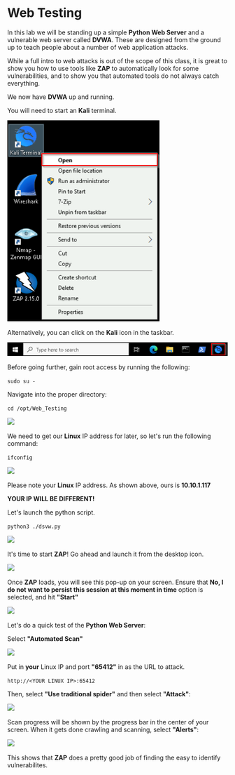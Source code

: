 # Web Testing

In this lab we will be standing up a simple **Python Web Server** and a vulnerable web server called **DVWA**.  These are designed from the ground up to teach people about a number of web application attacks.

While a full intro to web attacks is out of the scope of this class, it is great to show you how to use tools like **ZAP** to automatically look for some vulnerabilities, and to show you that automated tools do not always catch everything.

We now have **DVWA** up and running.

You will need to start an **Kali** terminal.

![](attachments/OpeningKaliInstance.png)

Alternatively, you can click on the **Kali** icon in the taskbar.

![](attachments/TaskbarKaliIcon.png)

Before going further, gain root access by running the following:

```sudo su -```

Navigate into the proper directory:

```cd /opt/Web_Testing```

![](attachments/navtodirectory.png)

We need to get our **Linux** IP address for later, so let's run the following command:

```ifconfig```

![](attachments/ifconfig.png)

Please note your **Linux** IP address. As shown above, ours is **10.10.1.117**

**YOUR IP WILL BE DIFFERENT!**

Let's launch the python script.

```python3 ./dsvw.py```

![](attachments/pythonscriptran.png)

It's time to start **ZAP**! Go ahead and launch it from the desktop icon.

![](attachments/OpeningZAP.png)

Once **ZAP** loads, you will see this pop-up on your screen. Ensure that **No, I do not want to persist this session at this moment in time** option is selected, and hit **"Start"**

![](attachments/nopersist.png)

Let's do a quick test of the **Python Web Server**:

Select **"Automated Scan"**

![](attachments//automatedscanselect.png)

Put in **your** Linux IP and port **"65412"** in as the URL to attack.

```http://<YOUR LINUX IP>:65412```

Then, select **"Use traditional spider"** and then select **"Attack"**:

![](attachments/AutomatedScanSetup.png)

Scan progress will be shown by the progress bar in the center of your screen.
When it gets done crawling and scanning, select **"Alerts"**:

![](attachments/Alerts.png)

This shows that **ZAP** does a pretty good job of finding the easy to identify vulnerabilites.

<!--


REMOVED PER JOHNS REQUEST


#OPTIONAL DVWA LAB!

Let’s get started by opening a Terminal as Administrator

![](attachments/Clipboard_2020-06-12-10-36-44.png)

When you get the User Account Control Prompt, select Yes.

PS C:\Users\adhd> `docker run --rm -it -p 80:80 vulnerables/web-dvwa`

![](attachments/Clipboard_2020-06-16-13-29-31.png)

In another Command Prompt window run ipconfig and record your IP address.  Remember, your IP address may be different from mine.

C:\Users\adhd>`ipconfig`


![](attachments/Clipboard_2020-06-16-13-29-46.png)
Now, let's start Chrome and play with DVWA. Please note that our class has a track record of DoSSing the Docker download for this section.  I recomend doing this after class when less than 100 people are hitting it at the same time.

![](attachments/Clipboard_2020-06-16-13-31-13.png)

When your browser runs, it usually connects to the Internet directly.  In this lab, however, we need it to connect to a local proxy (ZAP) to intercept and attack the web traffic.  To do this, we need to configure Chrome to use ZAP as the proxy.

Now, lets configure the proxy:

![](attachments/Clipboard_2020-06-16-13-32-34.png)



 Now, we will need to surf to your IP address.  You recorded it above with the ipconfig command. Simply put http://<YOUR_IP> into the browser.

You will get an error.  This is normal.  This is because the traffic is being intercepted by a proxy.  Normally, this would be very, very bad.   However, in this lab, we are proxying the traffic to test the app.  Go ahead and select Advanced:

![](attachments/Clipboard_2020-06-16-13-33-08.png)
Then, select Proceed.

![](attachments/Clipboard_2020-06-16-13-33-19.png)

The credentials are admin:password

Please log in.

For the first run, you will need to configure the database. 

Please select Create / Reset Database

![](attachments/Clipboard_2020-06-16-13-34-28.png)

Now, log back in

IF you go back to ZAP you will see that it is capturing the site data.  We could do this manually.  Simply clicking every page.  But, that would take a long time.  We can have ZAP do this for us automatically.  This is called crawling or spidering a website.

Now, from ZAP lets spider the app:

![](attachments/Clipboard_2020-06-16-13-35-51.png)

When the pop-up hits, select Start Scan

While scanning a site for links is cool.  We want to actively scan the site for vulnerabilities.   ZAP can do this as well.  This is called an active scan.

Now, let's start the active scan:

![](attachments/Clipboard_2020-06-16-13-36-47.png)

When prompted, select Start Scan

Scan Running:
![](attachments/Clipboard_2020-06-16-13-37-27.png)

When done, select Alerts

![](attachments/Clipboard_2020-06-16-13-39-33.png)

Did it find anything interesting?  Here is a problem with simply trusting automated tools. They tend to miss things.  Sure, it is great for finding the “easy” stuff.  But, they don't catch everything.  Not even close. 

What vulnerabilities did your scan find? Share them with others on Discord.  Did they find anything different?

If so, why do you think that is?


I wanted to take a few moments and show you some things the scanner may have missed.

Let’s see if it missed anything..

Here is just one example.

![](attachments/Clipboard_2020-06-16-13-41-13.png)

`%' or '0'='0' union select user, password from dvwa.users #`

![](attachments/Clipboard_2020-06-16-13-44-15.png)
-->